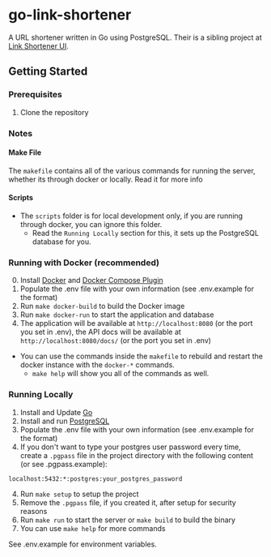 # go-link-shortener

A URL shortener written in Go using PostgreSQL. Their is a sibling project at [Link Shortener UI](https://github.com/Trifall/link-shortener-ui).

## Getting Started

### Prerequisites

1. Clone the repository

### Notes

#### Make File

The `makefile` contains all of the various commands for running the server, whether its through docker or locally. Read it for more info

#### Scripts

- The `scripts` folder is for local development only, if you are running through docker, you can ignore this folder.
  - Read the `Running Locally` section for this, it sets up the PostgreSQL database for you.

### Running with Docker (recommended)

0. Install [Docker](https://docs.docker.com/get-docker/) and [Docker Compose Plugin](https://docs.docker.com/compose/install/)
1. Populate the .env file with your own information (see .env.example for the format)
2. Run `make docker-build` to build the Docker image
3. Run `make docker-run` to start the application and database
4. The application will be available at `http://localhost:8080` (or the port you set in .env), the API docs will be available at `http://localhost:8080/docs/` (or the port you set in .env)

- You can use the commands inside the `makefile` to rebuild and restart the docker instance with the `docker-*` commands.
  - `make help` will show you all of the commands as well.

### Running Locally

1. Install and Update [Go](https://go.dev/doc/install)
2. Install and run [PostgreSQL](https://www.postgresql.org/download/)
3. Populate the .env file with your own information (see .env.example for the format)
4. If you don't want to type your postgres user password every time, create a `.pgpass` file in the project directory with the following content (or see .pgpass.example):

```txt
localhost:5432:*:postgres:your_postgres_password
```

4. Run `make setup` to setup the project
5. Remove the `.pgpass` file, if you created it, after setup for security reasons
6. Run `make run` to start the server or `make build` to build the binary
7. You can use `make help` for more commands

See .env.example for environment variables.
